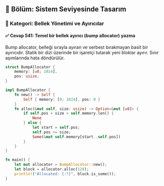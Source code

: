 ## 📘 Bölüm: Sistem Seviyesinde Tasarım  
### 🔹 Kategori: Bellek Yönetimi ve Ayırıcılar  
#### ✅ Cevap 541: Temel bir bellek ayırıcı (bump allocator) yazma

Bump allocator, belleği sırayla ayıran ve serbest bırakmayan basit bir ayırıcıdır. Statik bir dizi üzerinde bir işaretçi tutarak yeni bloklar ayırır. Sınır aşımlarında hata döndürülür.

```rust
struct BumpAllocator {
    memory: [u8; 1024],
    pos: usize,
}

impl BumpAllocator {
    fn new() -> Self {
        Self { memory: [0; 1024], pos: 0 }
    }
    fn alloc(&mut self, size: usize) -> Option<&mut [u8]> {
        if self.pos + size > self.memory.len() {
            None
        } else {
            let start = self.pos;
            self.pos += size;
            Some(&mut self.memory[start..self.pos])
        }
    }
}

fn main() {
    let mut allocator = BumpAllocator::new();
    let block = allocator.alloc(128);
    println!("Allocated: {:?}", block.is_some());
}
```
